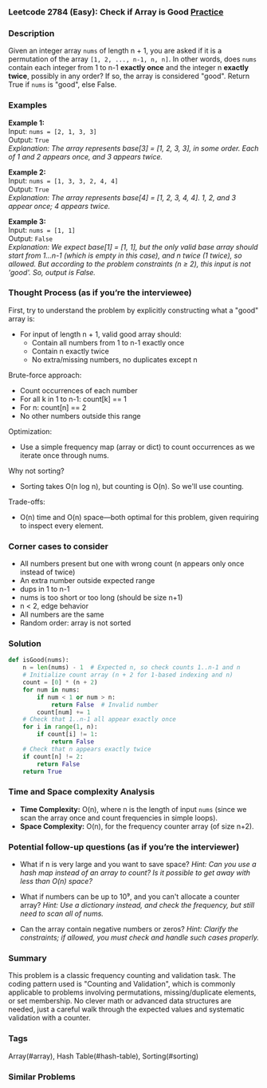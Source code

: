 ### Leetcode 2784 (Easy): Check if Array is Good [Practice](https://leetcode.com/problems/check-if-array-is-good)

### Description  
Given an integer array `nums` of length n + 1, you are asked if it is a permutation of the array `[1, 2, ..., n-1, n, n]`. In other words, does `nums` contain each integer from 1 to n-1 **exactly once** and the integer n **exactly twice**, possibly in any order? If so, the array is considered "good". Return True if `nums` is "good", else False.

### Examples  

**Example 1:**  
Input: `nums = [2, 1, 3, 3]`  
Output: `True`  
*Explanation: The array represents base[3] = [1, 2, 3, 3], in some order. Each of 1 and 2 appears once, and 3 appears twice.*

**Example 2:**  
Input: `nums = [1, 3, 3, 2, 4, 4]`  
Output: `True`  
*Explanation: The array represents base[4] = [1, 2, 3, 4, 4]. 1, 2, and 3 appear once; 4 appears twice.*

**Example 3:**  
Input: `nums = [1, 1]`  
Output: `False`  
*Explanation: We expect base[1] = [1, 1], but the only valid base array should start from 1...n-1 (which is empty in this case), and n twice (1 twice), so allowed. But according to the problem constraints (n ≥ 2), this input is not 'good'. So, output is False.*

### Thought Process (as if you’re the interviewee)  
First, try to understand the problem by explicitly constructing what a "good" array is:  
- For input of length n + 1, valid good array should:
  - Contain all numbers from 1 to n-1 exactly once
  - Contain n exactly twice
  - No extra/missing numbers, no duplicates except n

Brute-force approach:
- Count occurrences of each number
- For all k in 1 to n-1: count[k] == 1
- For n: count[n] == 2
- No other numbers outside this range

Optimization:
- Use a simple frequency map (array or dict) to count occurrences as we iterate once through nums.

Why not sorting?
- Sorting takes O(n log n), but counting is O(n). So we'll use counting.

Trade-offs:
- O(n) time and O(n) space—both optimal for this problem, given requiring to inspect every element.

### Corner cases to consider  
- All numbers present but one with wrong count (n appears only once instead of twice)
- An extra number outside expected range
- dups in 1 to n-1
- nums is too short or too long (should be size n+1)
- n < 2, edge behavior
- All numbers are the same
- Random order: array is not sorted

### Solution

```python
def isGood(nums):
    n = len(nums) - 1  # Expected n, so check counts 1..n-1 and n
    # Initialize count array (n + 2 for 1-based indexing and n)
    count = [0] * (n + 2)
    for num in nums:
        if num < 1 or num > n:
            return False  # Invalid number
        count[num] += 1
    # Check that 1..n-1 all appear exactly once
    for i in range(1, n):
        if count[i] != 1:
            return False
    # Check that n appears exactly twice
    if count[n] != 2:
        return False
    return True
```

### Time and Space complexity Analysis  

- **Time Complexity:** O(n), where n is the length of input `nums` (since we scan the array once and count frequencies in simple loops).
- **Space Complexity:** O(n), for the frequency counter array (of size n+2).

### Potential follow-up questions (as if you’re the interviewer)  

- What if n is very large and you want to save space?
  *Hint: Can you use a hash map instead of an array to count? Is it possible to get away with less than O(n) space?*

- What if numbers can be up to 10⁹, and you can't allocate a counter array?
  *Hint: Use a dictionary instead, and check the frequency, but still need to scan all of nums.*

- Can the array contain negative numbers or zeros?
  *Hint: Clarify the constraints; if allowed, you must check and handle such cases properly.*

### Summary
This problem is a classic frequency counting and validation task. The coding pattern used is "Counting and Validation", which is commonly applicable to problems involving permutations, missing/duplicate elements, or set membership. No clever math or advanced data structures are needed, just a careful walk through the expected values and systematic validation with a counter.

### Tags
Array(#array), Hash Table(#hash-table), Sorting(#sorting)

### Similar Problems
